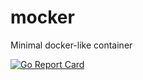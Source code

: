# mocker

Minimal docker-like container

[![Go Report Card](https://goreportcard.com/badge/github.com/sabertazimi/mocker)](https://goreportcard.com/report/github.com/sabertazimi/mocker)
